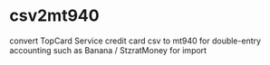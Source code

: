 # csv2mt940
convert TopCard Service credit card csv to mt940 for double-entry accounting such as Banana / StzratMoney for import

